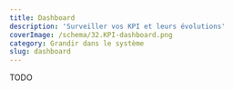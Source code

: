 ```yaml
---
title: Dashboard
description: 'Surveiller vos KPI et leurs évolutions'
coverImage: /schema/32.KPI-dashboard.png
category: Grandir dans le système
slug: dashboard
---
```


TODO